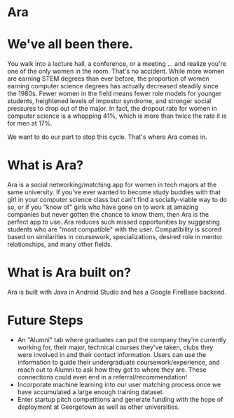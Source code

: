 # Ara

# We've all been there.
You walk into a lecture hall, a conference, or a meeting ... and realize you're one of the only women in the room. That's no accident. While more women are earning STEM degrees than ever before, the proportion of women earning computer science degrees has actually decreased steadily since the 1980s. Fewer women in the field means fewer role models for younger students, heightened levels of impostor syndrome, and stronger social pressures to drop out of the major. In fact, the dropout rate for women in computer science is a whopping 41%, which is more than twice the rate it is for men at 17%.

We want to do our part to stop this cycle. That's where Ara comes in.

# What is Ara?
Ara is a social networking/matching app for women in tech majors at the same university. If you've ever wanted to become study buddies with that girl in your computer science class but can't find a socially-viable way to do so, or if you "know of" girls who have gone on to work at amazing companies but never gotten the chance to know them, then Ara is the perfect app to use. Ara reduces such missed opportunities by suggesting students who are "most compatible" with the user. Compatibility is scored based on similarities in coursework, specializations, desired role in mentor relationships, and many other fields.

# What is Ara built on?
Ara is built with Java in Android Studio and has a Google FireBase backend.

# Future Steps
- An "Alumni" tab where graduates can put the company they're currently working for, their major, technical courses they've taken, clubs they were involved in and their contact information. Users can use the information to guide their undergraduate coursework/experience, and reach out to Alumni to ask how they got to where they are. These connections could even end in a referral/recommendation!
- Incorporate machine learning into our user matching process once we have accumulated a large enough training dataset.
- Enter startup pitch competitions and generate funding with the hope of deployment at Georgetown as well as other universities.
